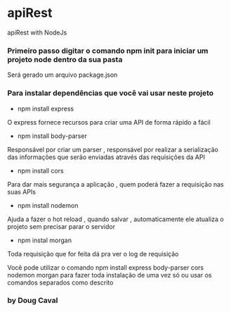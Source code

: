 # apiRest
apiRest with NodeJs

### Primeiro passo digitar o comando npm init para iniciar um projeto node dentro da sua pasta 

Será gerado um arquivo package.json


### Para instalar dependências que você vai usar neste projeto 

 - npm install express 

O express fornece recursos para criar uma API de forma rápido a fácil 

 - npm install body-parser 

Responsável por criar um parser , responsável por realizar a serialização das informações que serão enviadas através das requisições da API 

 - npm install cors 

Para dar mais segurança a aplicação , quem poderá fazer a requisição nas suas APIs 

 - npm install nodemon

Ajuda a fazer o hot reload , quando salvar , automaticamente ele atualiza o projeto sem precisar parar o servidor 

 - npm instal morgan

Toda requisição que for feita dá pra ver o  log de requisição 

Você pode utilizar o comando npm install express body-parser cors nodemon morgan para fazer toda instalação de uma vez só ou usar os comandos separados como descrito 


### by Doug Caval 
